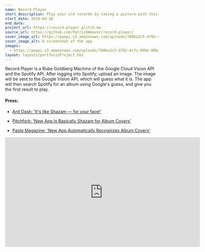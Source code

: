 ```yaml
---
name: Record Player
short_description: Play your old records by taking a picture with this computer vision enabled record player that streams from Spotify.
start_date: 2018-04-28
end_date: 
project_url: https://record-player.glitch.me
source_url: https://github.com/PatrickWeaver/record-player/
cover_image_url: https://pwapi.s3.amazonaws.com/uploads/780ba2c5-d792-4cfc-89be-09b4c1d8a853
cover_image_alt: A screenshot of the app
images:
  - https://pwapi.s3.amazonaws.com/uploads/780ba2c5-d792-4cfc-89be-09b4c1d8a853
layout: layouts/portfolioProject.hbs
---
```


Record Player is a Rube Goldberg Machine of the Google Cloud Vision API and the Spotify API. After logging into Spotify, upload an image. The image will be sent to the Google Vision API, which will guess what it is. The app will then search Spotify for an album using Google's guess, and give you the first result to play.

#### Press:

- [Anil Dash: 'It's like Shazam — for your face!'](http://anildash.com/2018/05/02/its-like-shazam-for-your-face/)

- [Pitchfork: 'New App Is Basically Shazam for Album Covers'](https://pitchfork.com/news/new-app-is-basically-shazam-for-album-covers/)

- [Paste Magazine: 'New App Automatically Recognizes Album Covers'](https://www.pastemagazine.com/articles/2018/05/new-app-automatically-recognizes-album-covers.html)

<iframe src="https://player.vimeo.com/video/288443309" width="640" height="360" frameborder="0" webkitallowfullscreen mozallowfullscreen allowfullscreen></iframe>